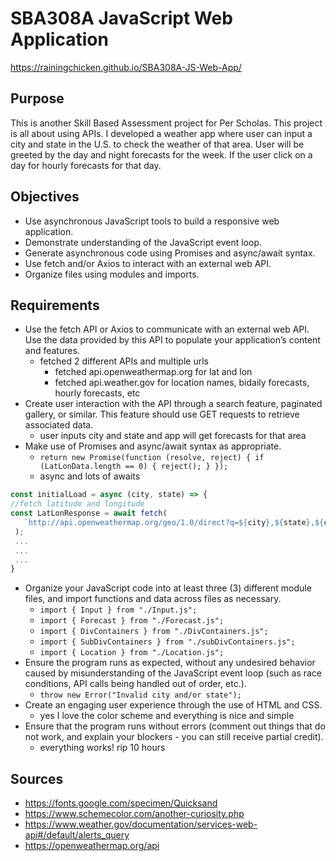 # SBA308A JavaScript Web Application

https://rainingchicken.github.io/SBA308A-JS-Web-App/

## Purpose

This is another Skill Based Assessment project for Per Scholas. This project is all about using APIs. I developed a weather app where user can input a city and state in the U.S. to check the weather of that area. User will be greeted by the day and night forecasts for the week. If the user click on a day for hourly forecasts for that day.

## Objectives

- Use asynchronous JavaScript tools to build a responsive web application.
- Demonstrate understanding of the JavaScript event loop.
- Generate asynchronous code using Promises and async/await syntax.
- Use fetch and/or Axios to interact with an external web API.
- Organize files using modules and imports.

## Requirements

- Use the fetch API or Axios to communicate with an external web API. Use the data provided by this API to populate your application’s content and features.
  - fetched 2 different APIs and multiple urls
    - fetched api.openweathermap.org for lat and lon
    - fetched api.weather.gov for location names, bidaily forecasts, hourly forecasts, etc
- Create user interaction with the API through a search feature, paginated gallery, or similar. This feature should use GET requests to retrieve associated data.
  - user inputs city and state and app will get forecasts for that area
- Make use of Promises and async/await syntax as appropriate.
  - `return new Promise(function (resolve, reject) { if (LatLonData.length == 0) { reject(); } });`
  - async and lots of awaits

```js
const initialLoad = async (city, state) => {
//fetch latitude and longitude
const LatLonResponse = await fetch(
   `http://api.openweathermap.org/geo/1.0/direct?q=${city},${state},${country}&limit=5&appid=${API_KEY}`
 );
 ...
 ...
 ...
}
```

- Organize your JavaScript code into at least three (3) different module files, and import functions and data across files as necessary.
  - `import { Input } from "./Input.js";`
  - `import { Forecast } from "./Forecast.js";`
  - `import { DivContainers } from "./DivContainers.js";`
  - `import { SubDivContainers } from "./subDivContainers.js";`
  - `import { Location } from "./Location.js";`
- Ensure the program runs as expected, without any undesired behavior caused by misunderstanding of the JavaScript event loop (such as race conditions, API calls being handled out of order, etc.).
  - `throw new Error("Invalid city and/or state");`
- Create an engaging user experience through the use of HTML and CSS.
  - yes I love the color scheme and everything is nice and simple
- Ensure that the program runs without errors (comment out things that do not work, and explain your blockers - you can still receive partial credit).
  - everything works! rip 10 hours

## Sources

- https://fonts.google.com/specimen/Quicksand
- https://www.schemecolor.com/another-curiosity.php
- https://www.weather.gov/documentation/services-web-api#/default/alerts_query
- https://openweathermap.org/api
